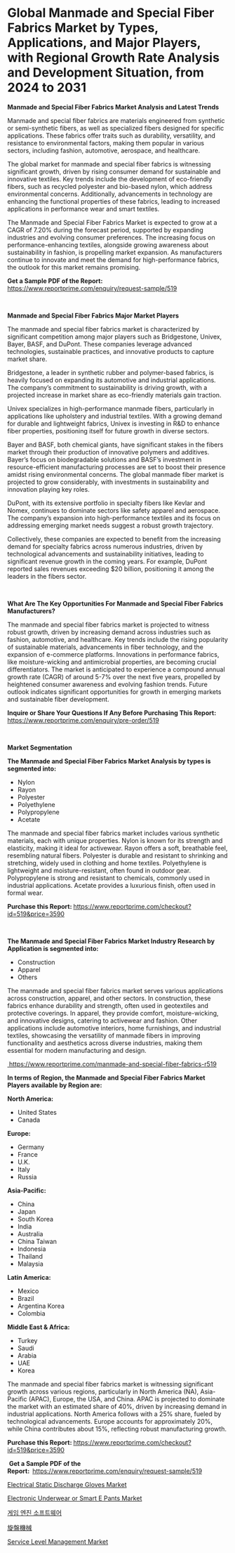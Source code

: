 <p><h1>Global Manmade and Special Fiber Fabrics Market by Types, Applications, and Major Players, with Regional Growth Rate Analysis and Development Situation, from 2024 to 2031</h1></p><p><strong>Manmade and Special Fiber Fabrics Market Analysis and Latest Trends</strong></p>
<p><p>Manmade and special fiber fabrics are materials engineered from synthetic or semi-synthetic fibers, as well as specialized fibers designed for specific applications. These fabrics offer traits such as durability, versatility, and resistance to environmental factors, making them popular in various sectors, including fashion, automotive, aerospace, and healthcare.</p><p>The global market for manmade and special fiber fabrics is witnessing significant growth, driven by rising consumer demand for sustainable and innovative textiles. Key trends include the development of eco-friendly fibers, such as recycled polyester and bio-based nylon, which address environmental concerns. Additionally, advancements in technology are enhancing the functional properties of these fabrics, leading to increased applications in performance wear and smart textiles.</p><p>The Manmade and Special Fiber Fabrics Market is expected to grow at a CAGR of 7.20% during the forecast period, supported by expanding industries and evolving consumer preferences. The increasing focus on performance-enhancing textiles, alongside growing awareness about sustainability in fashion, is propelling market expansion. As manufacturers continue to innovate and meet the demand for high-performance fabrics, the outlook for this market remains promising.</p></p>
<p><strong>Get a Sample PDF of the Report:&nbsp;</strong> <a href="https://www.reportprime.com/enquiry/request-sample/519">https://www.reportprime.com/enquiry/request-sample/519</a></p>
<p>&nbsp;</p>
<p><strong>Manmade and Special Fiber Fabrics Major Market Players</strong></p>
<p><p>The manmade and special fiber fabrics market is characterized by significant competition among major players such as Bridgestone, Univex, Bayer, BASF, and DuPont. These companies leverage advanced technologies, sustainable practices, and innovative products to capture market share.</p><p>Bridgestone, a leader in synthetic rubber and polymer-based fabrics, is heavily focused on expanding its automotive and industrial applications. The company’s commitment to sustainability is driving growth, with a projected increase in market share as eco-friendly materials gain traction.</p><p>Univex specializes in high-performance manmade fibers, particularly in applications like upholstery and industrial textiles. With a growing demand for durable and lightweight fabrics, Univex is investing in R&D to enhance fiber properties, positioning itself for future growth in diverse sectors.</p><p>Bayer and BASF, both chemical giants, have significant stakes in the fibers market through their production of innovative polymers and additives. Bayer’s focus on biodegradable solutions and BASF’s investment in resource-efficient manufacturing processes are set to boost their presence amidst rising environmental concerns. The global manmade fiber market is projected to grow considerably, with investments in sustainability and innovation playing key roles.</p><p>DuPont, with its extensive portfolio in specialty fibers like Kevlar and Nomex, continues to dominate sectors like safety apparel and aerospace. The company’s expansion into high-performance textiles and its focus on addressing emerging market needs suggest a robust growth trajectory.</p><p>Collectively, these companies are expected to benefit from the increasing demand for specialty fabrics across numerous industries, driven by technological advancements and sustainability initiatives, leading to significant revenue growth in the coming years. For example, DuPont reported sales revenues exceeding $20 billion, positioning it among the leaders in the fibers sector.</p></p>
<p>&nbsp;</p>
<p><strong>What Are The Key Opportunities For Manmade and Special Fiber Fabrics Manufacturers?</strong></p>
<p><p>The manmade and special fiber fabrics market is projected to witness robust growth, driven by increasing demand across industries such as fashion, automotive, and healthcare. Key trends include the rising popularity of sustainable materials, advancements in fiber technology, and the expansion of e-commerce platforms. Innovations in performance fabrics, like moisture-wicking and antimicrobial properties, are becoming crucial differentiators. The market is anticipated to experience a compound annual growth rate (CAGR) of around 5-7% over the next five years, propelled by heightened consumer awareness and evolving fashion trends. Future outlook indicates significant opportunities for growth in emerging markets and sustainable fiber development.</p></p>
<p><strong>Inquire or Share Your Questions If Any Before Purchasing This Report:</strong> <a href="https://www.reportprime.com/enquiry/pre-order/519">https://www.reportprime.com/enquiry/pre-order/519</a></p>
<p>&nbsp;</p>
<p><strong>Market Segmentation</strong></p>
<p><strong>The Manmade and Special Fiber Fabrics Market Analysis by types is segmented into:</strong></p>
<p><ul><li>Nylon</li><li>Rayon</li><li>Polyester</li><li>Polyethylene</li><li>Polypropylene</li><li>Acetate</li></ul></p>
<p><p>The manmade and special fiber fabrics market includes various synthetic materials, each with unique properties. Nylon is known for its strength and elasticity, making it ideal for activewear. Rayon offers a soft, breathable feel, resembling natural fibers. Polyester is durable and resistant to shrinking and stretching, widely used in clothing and home textiles. Polyethylene is lightweight and moisture-resistant, often found in outdoor gear. Polypropylene is strong and resistant to chemicals, commonly used in industrial applications. Acetate provides a luxurious finish, often used in formal wear.</p></p>
<p><strong>Purchase this Report:&nbsp;</strong><a href="https://www.reportprime.com/checkout?id=519&price=3590">https://www.reportprime.com/checkout?id=519&price=3590</a></p>
<p>&nbsp;</p>
<p><strong>The Manmade and Special Fiber Fabrics Market Industry Research by Application is segmented into:</strong></p>
<p><ul><li>Construction</li><li>Apparel</li><li>Others</li></ul></p>
<p><p>The manmade and special fiber fabrics market serves various applications across construction, apparel, and other sectors. In construction, these fabrics enhance durability and strength, often used in geotextiles and protective coverings. In apparel, they provide comfort, moisture-wicking, and innovative designs, catering to activewear and fashion. Other applications include automotive interiors, home furnishings, and industrial textiles, showcasing the versatility of manmade fibers in improving functionality and aesthetics across diverse industries, making them essential for modern manufacturing and design.</p></p>
<p><a href="https://www.reportprime.com/manmade-and-special-fiber-fabrics-r519">&nbsp;https://www.reportprime.com/manmade-and-special-fiber-fabrics-r519</a></p>
<p><strong>In terms of Region, the Manmade and Special Fiber Fabrics Market Players available by Region are:</strong></p>
<p>
    <p> <strong> North America: </strong>
        <ul>
            <li>United States</li>
            <li>Canada</li>
        </ul>
        </p> 
    <p> <strong> Europe: </strong>
        <ul>
            <li>Germany</li>
            <li>France</li>
            <li>U.K.</li>
            <li>Italy</li>
            <li>Russia</li>
        </ul>
        </p> 
    <p> <strong> Asia-Pacific: </strong>
        <ul>
            <li>China</li>
            <li>Japan</li>
            <li>South Korea</li>
            <li>India</li>
            <li>Australia</li>
            <li>China Taiwan</li>
            <li>Indonesia</li>
            <li>Thailand</li>
            <li>Malaysia</li>
        </ul>
        </p> 
    <p> <strong> Latin America: </strong>
        <ul>
            <li>Mexico</li>
            <li>Brazil</li>
            <li>Argentina Korea</li>
            <li>Colombia</li>
        </ul>
        </p> 
    <p> <strong> Middle East & Africa: </strong>
        <ul>
            <li>Turkey</li>
            <li>Saudi</li>
            <li>Arabia</li>
            <li>UAE</li>
            <li>Korea</li>
        </ul>
    </p>
    </p>
<p><p>The manmade and special fiber fabrics market is witnessing significant growth across various regions, particularly in North America (NA), Asia-Pacific (APAC), Europe, the USA, and China. APAC is projected to dominate the market with an estimated share of 40%, driven by increasing demand in industrial applications. North America follows with a 25% share, fueled by technological advancements. Europe accounts for approximately 20%, while China contributes about 15%, reflecting robust manufacturing growth.</p></p>
<p><strong>Purchase this Report: </strong><a href="https://www.reportprime.com/checkout?id=519&price=3590">https://www.reportprime.com/checkout?id=519&price=3590</a></p>
<p>&nbsp;<strong>Get a Sample PDF of the Report:&nbsp;&nbsp;</strong><a href="https://www.reportprime.com/enquiry/request-sample/519">https://www.reportprime.com/enquiry/request-sample/519</a></p>
<p><strong></strong></p>
<p><p><a href="https://issuu.com/reportprime-2/docs/electrical-static-discharge-gloves-_6f6048d58fad47">Electrical Static Discharge Gloves Market</a></p><p><a href="https://www.linkedin.com/pulse/electronic-underwear-smart-e-pants-market-report-product-iaahf?trackingId=zqs8UvcgR5C1xp5Fr9ouBg%3D%3D">Electronic Underwear or Smart E Pants Market</a></p><p><a href="https://medium.com/@kacrimipp/%EA%B2%8C%EC%9E%84-%EC%97%94%EC%A7%84-%EC%86%8C%ED%94%84%ED%8A%B8%EC%9B%A8%EC%96%B4-%EC%8B%9C%EC%9E%A5-%EC%82%B0%EC%97%85-%ED%99%98%EA%B2%BD-%EC%84%B1%EC%9E%A5-%EA%B2%BD%EB%A1%9C-%EB%B0%8F-%EA%B8%80%EB%A1%9C%EB%B2%8C-%EC%8B%9C%EC%9E%A5-16b01814aefe">게임 엔진 소프트웨어</a></p><p><a href="https://medium.com/@leroystapc/%E6%97%8B%E7%9B%A4%E6%A9%9F%E3%81%AB%E9%96%A2%E3%81%99%E3%82%8B%E3%82%B0%E3%83%AD%E3%83%BC%E3%83%90%E3%83%AB%E3%81%AA%E8%A6%96%E7%82%B9-%E5%B8%82%E5%A0%B4%E5%8B%95%E5%90%91-%E8%AA%B2%E9%A1%8C-%E4%BA%88%E6%B8%AC-2024%E5%B9%B4-2031%E5%B9%B4-0fd2d8c72b7c">旋盤機械</a></p><p><a href="https://medium.com/@lianapter60/future-of-innovation-global-service-level-management-market-growth-and-opportunities-2024-2031-bb12fc569be9">Service Level Management Market</a></p></p>